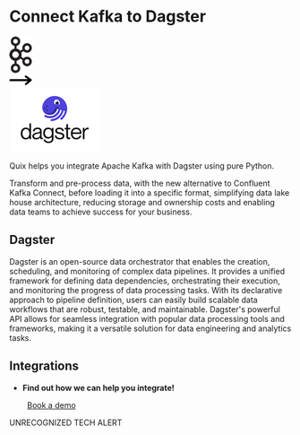 # Connect Kafka to Dagster

<div class="connect-images cards blog-grid-card" markdown>
<div>
<img src="../images/kafka_logo.png" width="40px" />
</div>
<div>
<img src="../images/arrow.svg" width="40px" />
</div>
<div>
<img src="./images/dagster_1.jpg" />
</div>
</div>

Quix helps you integrate Apache Kafka with Dagster using pure Python.

Transform and pre-process data, with the new alternative to Confluent Kafka Connect, before loading it into a specific format, simplifying data lake house architecture, reducing storage and ownership costs and enabling data teams to achieve success for your business.

## Dagster

Dagster is an open-source data orchestrator that enables the creation, scheduling, and monitoring of complex data pipelines. It provides a unified framework for defining data dependencies, orchestrating their execution, and monitoring the progress of data processing tasks. With its declarative approach to pipeline definition, users can easily build scalable data workflows that are robust, testable, and maintainable. Dagster's powerful API allows for seamless integration with popular data processing tools and frameworks, making it a versatile solution for data engineering and analytics tasks.

## Integrations

<div class="grid cards" markdown>

- __Find out how we can help you integrate!__

    <a class="md-button md-button--primary" href="https://quix.io/book-a-demo" target="_blank" style="margin:.5rem;">Book a demo</a>

</div>


UNRECOGNIZED TECH ALERT

